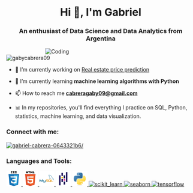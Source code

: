 <h1 align="center">Hi 👋, I'm Gabriel</h1>
<h3 align="center">An enthusiast of Data Science and Data Analytics from Argentina</h3>
<img align="right" alt="Coding" width="400" src="https://i.pinimg.com/originals/7c/e9/e3/7ce9e34927261d3b035090cac779fec5.gif">

<p align="left"> <img src="https://komarev.com/ghpvc/?username=gabycabrera09&label=Profile%20views&color=0e75b6&style=flat" alt="gabycabrera09" /> </p>

- 🔭 I’m currently working on [Real estate price prediction](https://colab.research.google.com/drive/1Rl4Rg2SX6OVg6xDBttKDjuFS7HLnSQzN)

- 🌱 I’m currently learning **machine learning algorithms with Python**

- 📫 How to reach me **cabreragaby09@gmail.com**

- 📊 In my repositories, you'll find everything I practice on SQL, Python, statistics, machine learning, and data visualization.

<h3 align="left">Connect with me:</h3>
<p align="left">
<a href="https://linkedin.com/in/gabriel-cabrera-0643321b6/" target="blank"><img align="center" src="https://raw.githubusercontent.com/rahuldkjain/github-profile-readme-generator/master/src/images/icons/Social/linked-in-alt.svg" alt="gabriel-cabrera-0643321b6/" height="30" width="40" /></a>
</p>

<h3 align="left">Languages and Tools:</h3>
<p align="left"> <a href="https://www.w3schools.com/css/" target="_blank" rel="noreferrer"> <img src="https://raw.githubusercontent.com/devicons/devicon/master/icons/css3/css3-original-wordmark.svg" alt="css3" width="40" height="40"/> </a> <a href="https://www.w3.org/html/" target="_blank" rel="noreferrer"> <img src="https://raw.githubusercontent.com/devicons/devicon/master/icons/html5/html5-original-wordmark.svg" alt="html5" width="40" height="40"/> </a> <a href="https://www.mysql.com/" target="_blank" rel="noreferrer"> <img src="https://raw.githubusercontent.com/devicons/devicon/master/icons/mysql/mysql-original-wordmark.svg" alt="mysql" width="40" height="40"/> </a> <a href="https://pandas.pydata.org/" target="_blank" rel="noreferrer"> <img src="https://raw.githubusercontent.com/devicons/devicon/2ae2a900d2f041da66e950e4d48052658d850630/icons/pandas/pandas-original.svg" alt="pandas" width="40" height="40"/> </a> <a href="https://www.python.org" target="_blank" rel="noreferrer"> <img src="https://raw.githubusercontent.com/devicons/devicon/master/icons/python/python-original.svg" alt="python" width="40" height="40"/> </a> <a href="https://scikit-learn.org/" target="_blank" rel="noreferrer"> <img src="https://upload.wikimedia.org/wikipedia/commons/0/05/Scikit_learn_logo_small.svg" alt="scikit_learn" width="40" height="40"/> </a> <a href="https://seaborn.pydata.org/" target="_blank" rel="noreferrer"> <img src="https://seaborn.pydata.org/_images/logo-mark-lightbg.svg" alt="seaborn" width="40" height="40"/> </a> <a href="https://www.tensorflow.org" target="_blank" rel="noreferrer"> <img src="https://www.vectorlogo.zone/logos/tensorflow/tensorflow-icon.svg" alt="tensorflow" width="40" height="40"/> </a> </p>
